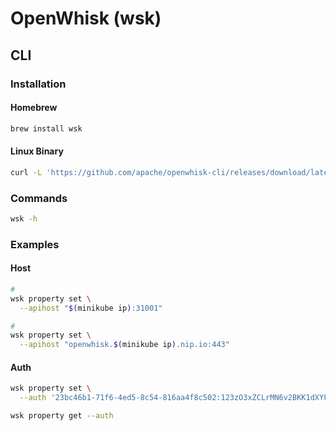# OpenWhisk (wsk)

## CLI

### Installation

#### Homebrew

```sh
brew install wsk
```

#### Linux Binary

```sh
curl -L 'https://github.com/apache/openwhisk-cli/releases/download/latest/OpenWhisk_CLI-latest-linux-amd64.tgz' | sudo tar -xzC /usr/local/bin wsk
```

### Commands

```sh
wsk -h
```

### Examples

#### Host

```sh
#
wsk property set \
  --apihost "$(minikube ip):31001"

#
wsk property set \
  --apihost "openwhisk.$(minikube ip).nip.io:443"
```

#### Auth

```sh
wsk property set \
  --auth '23bc46b1-71f6-4ed5-8c54-816aa4f8c502:123zO3xZCLrMN6v2BKK1dXYFpXlPkccOFqm12CdAsMgRU4VrNZ9lyGVCGuMDGIwP'

wsk property get --auth
```
